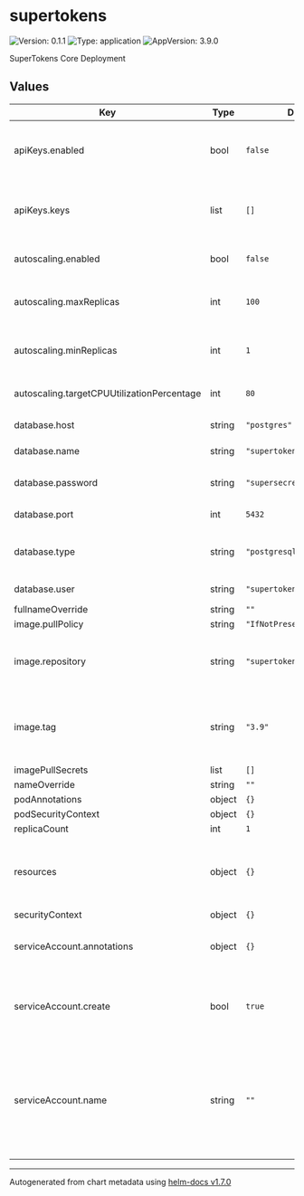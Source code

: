# supertokens

![Version: 0.1.1](https://img.shields.io/badge/Version-0.1.1-informational?style=flat-square) ![Type: application](https://img.shields.io/badge/Type-application-informational?style=flat-square) ![AppVersion: 3.9.0](https://img.shields.io/badge/AppVersion-3.9.0-informational?style=flat-square)

SuperTokens Core Deployment

## Values

| Key | Type | Default | Description |
|-----|------|---------|-------------|
| apiKeys.enabled | bool | `false` | enable the use of API Keys with supertokens-core |
| apiKeys.keys | list | `[]` | list of API Keys to load and use with supertokens-core |
| autoscaling.enabled | bool | `false` | enable autoscaling of replicas |
| autoscaling.maxReplicas | int | `100` | maximum replica count when autoscaling |
| autoscaling.minReplicas | int | `1` | minimal replica count when autoscaling |
| autoscaling.targetCPUUtilizationPercentage | int | `80` | target CPU usage before autoscaling |
| database.host | string | `"postgres"` | database host address |
| database.name | string | `"supertokens"` | database name |
| database.password | string | `"supersecretpassword"` | database user password |
| database.port | int | `5432` | database port |
| database.type | string | `"postgresql"` | database type ('postgresql' or 'mysql') |
| database.user | string | `"supertokens"` | database username |
| fullnameOverride | string | `""` |  |
| image.pullPolicy | string | `"IfNotPresent"` |  |
| image.repository | string | `"supertokens/supertokens"` | docker repository without database postfix |
| image.tag | string | `"3.9"` | Overrides the image tag whose default is the chart appVersion. |
| imagePullSecrets | list | `[]` |  |
| nameOverride | string | `""` |  |
| podAnnotations | object | `{}` |  |
| podSecurityContext | object | `{}` |  |
| replicaCount | int | `1` |  |
| resources | object | `{}` | limit and requests for resources for supertokens-core container |
| securityContext | object | `{}` |  |
| serviceAccount.annotations | object | `{}` | Annotations to add to the service account |
| serviceAccount.create | bool | `true` | Specifies whether a service account should be created |
| serviceAccount.name | string | `""` | The name of the service account to use. If not set and create is true, a name is generated using the fullname template |

----------------------------------------------
Autogenerated from chart metadata using [helm-docs v1.7.0](https://github.com/norwoodj/helm-docs/releases/v1.7.0)
